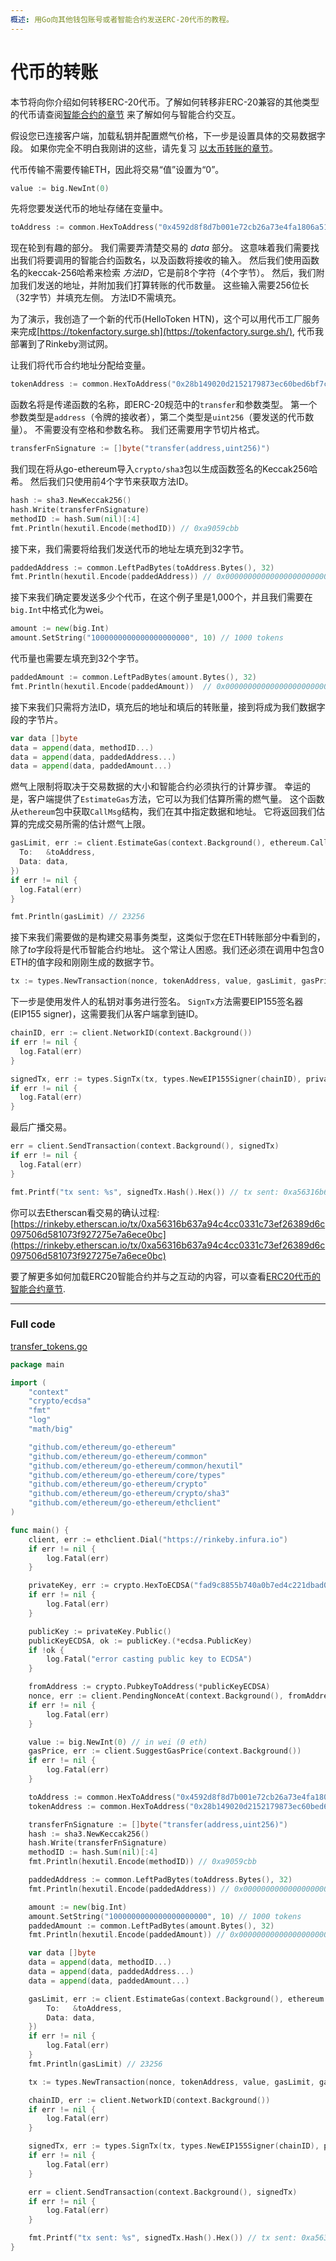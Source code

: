 ```yaml
---
概述: 用Go向其他钱包账号或者智能合约发送ERC-20代币的教程。
---
```


# 代币的转账

本节将向你介绍如何转移ERC-20代币。了解如何转移非ERC-20兼容的其他类型的代币请查阅[智能合约的章节](../smart-contracts) 来了解如何与智能合约交互。

假设您已连接客户端，加载私钥并配置燃气价格，下一步是设置具体的交易数据字段。 如果你完全不明白我刚讲的这些，请先复习 [以太币转账的章节](../transfer-eth)。

代币传输不需要传输ETH，因此将交易“值”设置为“0”。

```go
value := big.NewInt(0)
```

先将您要发送代币的地址存储在变量中。


```go
toAddress := common.HexToAddress("0x4592d8f8d7b001e72cb26a73e4fa1806a51ac79d")
```

现在轮到有趣的部分。 我们需要弄清楚交易的 *data* 部分。 这意味着我们需要找出我们将要调用的智能合约函数名，以及函数将接收的输入。 然后我们使用函数名的keccak-256哈希来检索 *方法ID*，它是前8个字符（4个字节）。 然后，我们附加我们发送的地址，并附加我们打算转账的代币数量。 这些输入需要256位长（32字节）并填充左侧。 方法ID不需填充。

为了演示，我创造了一个新的代币(HelloToken HTN)，这个可以用代币工厂服务来完成[https://tokenfactory.surge.sh](https://tokenfactory.surge.sh/), 代币我部署到了Rinkeby测试网。

让我们将代币合约地址分配给变量。

```go
tokenAddress := common.HexToAddress("0x28b149020d2152179873ec60bed6bf7cd705775d")
```

函数名将是传递函数的名称，即ERC-20规范中的`transfer`和参数类型。 第一个参数类型是`address`（令牌的接收者），第二个类型是`uint256`（要发送的代币数量）。 不需要没有空格和参数名称。 我们还需要用字节切片格式。

```go
transferFnSignature := []byte("transfer(address,uint256)")
```
我们现在将从go-ethereum导入`crypto/sha3`包以生成函数签名的Keccak256哈希。 然后我们只使用前4个字节来获取方法ID。

```go
hash := sha3.NewKeccak256()
hash.Write(transferFnSignature)
methodID := hash.Sum(nil)[:4]
fmt.Println(hexutil.Encode(methodID)) // 0xa9059cbb
```

接下来，我们需要将给我们发送代币的地址左填充到32字节。

```go
paddedAddress := common.LeftPadBytes(toAddress.Bytes(), 32)
fmt.Println(hexutil.Encode(paddedAddress)) // 0x0000000000000000000000004592d8f8d7b001e72cb26a73e4fa1806a51ac79d
```

接下来我们确定要发送多少个代币，在这个例子里是1,000个，并且我们需要在`big.Int`中格式化为wei。

```go
amount := new(big.Int)
amount.SetString("1000000000000000000000", 10) // 1000 tokens
```

代币量也需要左填充到32个字节。

```go
paddedAmount := common.LeftPadBytes(amount.Bytes(), 32)
fmt.Println(hexutil.Encode(paddedAmount))  // 0x00000000000000000000000000000000000000000000003635c9adc5dea00000
```

接下来我们只需将方法ID，填充后的地址和填后的转账量，接到将成为我们数据字段的字节片。


```go
var data []byte
data = append(data, methodID...)
data = append(data, paddedAddress...)
data = append(data, paddedAmount...)
```

燃气上限制将取决于交易数据的大小和智能合约必须执行的计算步骤。 幸运的是，客户端提供了`EstimateGas`方法，它可以为我们估算所需的燃气量。 这个函数从`ethereum`包中获取`CallMsg`结构，我们在其中指定数据和地址。 它将返回我们估算的完成交易所需的估计燃气上限。


```go
gasLimit, err := client.EstimateGas(context.Background(), ethereum.CallMsg{
  To:   &toAddress,
  Data: data,
})
if err != nil {
  log.Fatal(err)
}

fmt.Println(gasLimit) // 23256
```

接下来我们需要做的是构建交易事务类型，这类似于您在ETH转账部分中看到的，除了*to*字段将是代币智能合约地址。 这个常让人困惑。我们还必须在调用中包含0 ETH的值字段和刚刚生成的数据字节。

```go
tx := types.NewTransaction(nonce, tokenAddress, value, gasLimit, gasPrice, data)
```

下一步是使用发件人的私钥对事务进行签名。 `SignTx`方法需要EIP155签名器(EIP155 signer)，这需要我们从客户端拿到链ID。

```go
chainID, err := client.NetworkID(context.Background())
if err != nil {
  log.Fatal(err)
}

signedTx, err := types.SignTx(tx, types.NewEIP155Signer(chainID), privateKey)
if err != nil {
  log.Fatal(err)
}
```

最后广播交易。

```go
err = client.SendTransaction(context.Background(), signedTx)
if err != nil {
  log.Fatal(err)
}

fmt.Printf("tx sent: %s", signedTx.Hash().Hex()) // tx sent: 0xa56316b637a94c4cc0331c73ef26389d6c097506d581073f927275e7a6ece0bc
```

你可以去Etherscan看交易的确认过程: [https://rinkeby.etherscan.io/tx/0xa56316b637a94c4cc0331c73ef26389d6c097506d581073f927275e7a6ece0bc](https://rinkeby.etherscan.io/tx/0xa56316b637a94c4cc0331c73ef26389d6c097506d581073f927275e7a6ece0bc)

要了解更多如何加载ERC20智能合约并与之互动的内容，可以查看[ERC20代币的智能合约章节](../smart-contract-read-erc20).

---

### Full code

[transfer_tokens.go](https://github.com/miguelmota/ethereum-development-with-go-book/blob/master/code/transfer_tokens.go)

```go
package main

import (
	"context"
	"crypto/ecdsa"
	"fmt"
	"log"
	"math/big"

	"github.com/ethereum/go-ethereum"
	"github.com/ethereum/go-ethereum/common"
	"github.com/ethereum/go-ethereum/common/hexutil"
	"github.com/ethereum/go-ethereum/core/types"
	"github.com/ethereum/go-ethereum/crypto"
	"github.com/ethereum/go-ethereum/crypto/sha3"
	"github.com/ethereum/go-ethereum/ethclient"
)

func main() {
	client, err := ethclient.Dial("https://rinkeby.infura.io")
	if err != nil {
		log.Fatal(err)
	}

	privateKey, err := crypto.HexToECDSA("fad9c8855b740a0b7ed4c221dbad0f33a83a49cad6b3fe8d5817ac83d38b6a19")
	if err != nil {
		log.Fatal(err)
	}

	publicKey := privateKey.Public()
	publicKeyECDSA, ok := publicKey.(*ecdsa.PublicKey)
	if !ok {
		log.Fatal("error casting public key to ECDSA")
	}

	fromAddress := crypto.PubkeyToAddress(*publicKeyECDSA)
	nonce, err := client.PendingNonceAt(context.Background(), fromAddress)
	if err != nil {
		log.Fatal(err)
	}

	value := big.NewInt(0) // in wei (0 eth)
	gasPrice, err := client.SuggestGasPrice(context.Background())
	if err != nil {
		log.Fatal(err)
	}

	toAddress := common.HexToAddress("0x4592d8f8d7b001e72cb26a73e4fa1806a51ac79d")
	tokenAddress := common.HexToAddress("0x28b149020d2152179873ec60bed6bf7cd705775d")

	transferFnSignature := []byte("transfer(address,uint256)")
	hash := sha3.NewKeccak256()
	hash.Write(transferFnSignature)
	methodID := hash.Sum(nil)[:4]
	fmt.Println(hexutil.Encode(methodID)) // 0xa9059cbb

	paddedAddress := common.LeftPadBytes(toAddress.Bytes(), 32)
	fmt.Println(hexutil.Encode(paddedAddress)) // 0x0000000000000000000000004592d8f8d7b001e72cb26a73e4fa1806a51ac79d

	amount := new(big.Int)
	amount.SetString("1000000000000000000000", 10) // 1000 tokens
	paddedAmount := common.LeftPadBytes(amount.Bytes(), 32)
	fmt.Println(hexutil.Encode(paddedAmount)) // 0x00000000000000000000000000000000000000000000003635c9adc5dea00000

	var data []byte
	data = append(data, methodID...)
	data = append(data, paddedAddress...)
	data = append(data, paddedAmount...)

	gasLimit, err := client.EstimateGas(context.Background(), ethereum.CallMsg{
		To:   &toAddress,
		Data: data,
	})
	if err != nil {
		log.Fatal(err)
	}
	fmt.Println(gasLimit) // 23256

	tx := types.NewTransaction(nonce, tokenAddress, value, gasLimit, gasPrice, data)

	chainID, err := client.NetworkID(context.Background())
	if err != nil {
		log.Fatal(err)
	}

	signedTx, err := types.SignTx(tx, types.NewEIP155Signer(chainID), privateKey)
	if err != nil {
		log.Fatal(err)
	}

	err = client.SendTransaction(context.Background(), signedTx)
	if err != nil {
		log.Fatal(err)
	}

	fmt.Printf("tx sent: %s", signedTx.Hash().Hex()) // tx sent: 0xa56316b637a94c4cc0331c73ef26389d6c097506d581073f927275e7a6ece0bc
}
```
